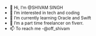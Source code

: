 - 👋 Hi, I’m @SHIVAM SINGH
- 👀 I’m interested in tech and coding
- 🌱 I’m currently learning Oracle and Swift
- 💞️ I’m a part time freelancer on fiverr.
- 📫 To reach me -@off_shivam

<!---
Officialshivam136/Officialshivam136 is a ✨ special ✨ repository because its `README.md` (this file) appears on your GitHub profile.
You can click the Preview link to take a look at your changes.
--->
